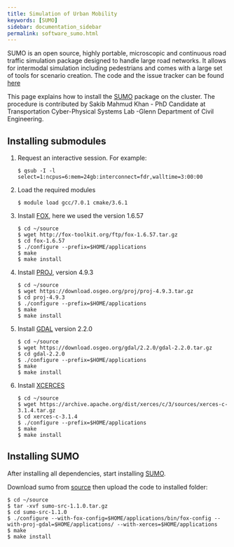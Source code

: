 ```yaml
---
title: Simulation of Urban Mobility
keywords: [SUMO]
sidebar: documentation_sidebar
permalink: software_sumo.html
---
```


SUMO is an open source, highly portable, microscopic and continuous road traffic simulation package designed to handle large road networks. It allows for intermodal simulation including pedestrians and comes with a large set of tools for scenario creation.
The code and the issue tracker can be found [here](https://github.com/eclipse/sumo/)

This page explains how to install the [SUMO](https://sourceforge.net/projects/sumo/files/)
package on the cluster. The procedure is contributed by Sakib Mahmud Khan - PhD Candidate at Transportation Cyber-Physical Systems Lab -Glenn Department of Civil Engineering.

## Installing submodules

1. Request an interactive session. For example:

   ```
   $ qsub -I -l select=1:ncpus=6:mem=24gb:interconnect=fdr,walltime=3:00:00
   ```

1. Load the required modules

   ```
   $ module load gcc/7.0.1 cmake/3.6.1
   ```

1. Install [FOX](http://fox-toolkit.org/ftp/), here we used the version 1.6.57

   ```
   $ cd ~/source
   $ wget http://fox-toolkit.org/ftp/fox-1.6.57.tar.gz
   $ cd fox-1.6.57
   $ ./configure --prefix=$HOME/applications
   $ make 
   $ make install
   ```

1. Install [PROJ](https://download.osgeo.org/proj), version 4.9.3

   ```
   $ cd ~/source
   $ wget https://download.osgeo.org/proj/proj-4.9.3.tar.gz
   $ cd proj-4.9.3
   $ ./configure --prefix=$HOME/applications
   $ make 
   $ make install
   ```

1. Install [GDAL](https://download.osgeo.org/gdal/2.2.0/) version 2.2.0

   ```
   $ cd ~/source
   $ wget https://download.osgeo.org/gdal/2.2.0/gdal-2.2.0.tar.gz
   $ cd gdal-2.2.0
   $ ./configure --prefix=$HOME/applications
   $ make 
   $ make install
   ```

1. Install [XCERCES](https://archive.apache.org/dist/xerces/c/3/sources/)

   ```
   $ cd ~/source
   $ wget https://archive.apache.org/dist/xerces/c/3/sources/xerces-c-3.1.4.tar.gz
   $ cd xerces-c-3.1.4
   $ ./configure --prefix=$HOME/applications
   $ make 
   $ make install
   ```
   
## Installing SUMO

After installing all dependencies, start installing [SUMO](http://prdownloads.sourceforge.net/sumo/).

Download sumo from [source](https://sourceforge.net/projects/sumo/files/sumo/version%201.1.0/sumo-src-1.1.0.tar.gz/download) then upload the code to installed folder:


   ```
   $ cd ~/source
   $ tar -xvf sumo-src-1.1.0.tar.gz
   $ cd sumo-src-1.1.0
   $ ./configure --with-fox-config=$HOME/applications/bin/fox-config --with-proj-gdal=$HOME/applications/ --with-xerces=$HOME/applications
   $ make
   $ make install
   ```
   
   
